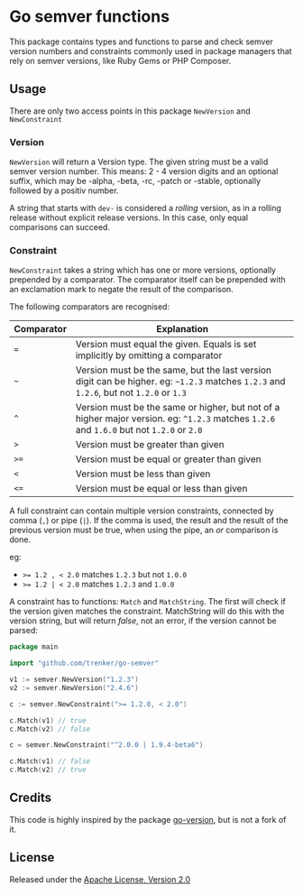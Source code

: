 # Go semver functions

This package contains types and functions to parse and check semver version numbers and constraints commonly used in package managers that rely on semver versions, like Ruby Gems or PHP Composer.

## Usage

There are only two access points in this package `NewVersion` and `NewConstraint`

### Version

`NewVersion` will return a Version type. The given string must be a valid semver version number. This means: 2 -  4 version digits and an optional suffix, which may be -alpha, -beta, -rc, -patch or -stable, optionally followed by a positiv number.
 
A string that starts with `dev-` is considered a *rolling* version, as in a rolling release without explicit release versions. In this case, only equal comparisons can succeed.

### Constraint

`NewConstraint` takes a string which has one or more versions, optionally prepended by a comparator. The comparator itself can be prepended with an exclamation mark to negate the result of the comparison.

The following comparators are recognised:

Comparator | Explanation
-----------|------------
`=`        | Version must equal the given. Equals is set implicitly by omitting a comparator
`~`        | Version must be the same, but the last version digit can be higher. eg: `~1.2.3` matches `1.2.3` and `1.2.6`, but not `1.2.0` or `1.3`
`^`        | Version must be the same or higher, but not of a higher major version. eg: `^1.2.3` matches `1.2.6` and `1.6.0` but not `1.2.0` or `2.0`
`>`        | Version must be greater than given
`>=`       | Version must be equal or greater than given
`<`        | Version must be less than given
`<=`       | Version must be equal or less than given

A full constraint can contain multiple version constraints, connected by comma (`,`) or pipe (`|`). If the comma is used, the result and the result of the previous version must be true, when using the pipe, an *or* comparison is done.

eg: 

* `>= 1.2 , < 2.0` matches `1.2.3` but not `1.0.0`
* `>= 1.2 | < 2.0` matches `1.2.3` and `1.0.0`

A constraint has to functions: `Match` and `MatchString`. The first will check if the version given matches the constraint. MatchString will do this with the version string, but will return *false*, not an error, if the version cannot be parsed:
 
```go
package main

import "github.com/trenker/go-semver"

v1 := semver.NewVersion("1.2.3")
v2 := semver.NewVersion("2.4.6")

c := semver.NewConstraint(">= 1.2.0, < 2.0")

c.Match(v1) // true
c.Match(v2) // false

c = semver.NewConstraint("^2.0.0 | 1.9.4-beta6")

c.Match(v1) // false
c.Match(v2) // true

```

## Credits

This code is highly inspired by the package [go-version](https://github.com/hashicorp/go-version), but is not a fork of it.

## License

Released under the [Apache License, Version 2.0](LICENSE)
